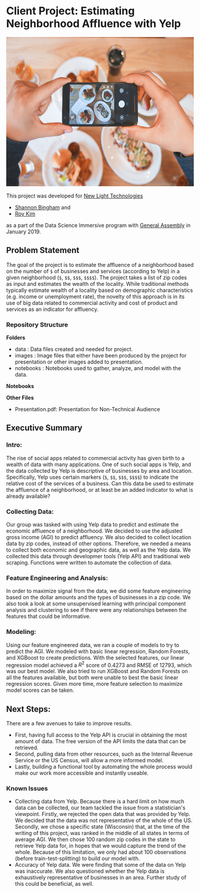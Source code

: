 # Client Project: Estimating Neighborhood Affluence with Yelp

<img src="./images/yelp.jpg" width="600" height="400" alt = "Photo courtesy of @eaterscollective on www.unleash.com" />
 
This project was developed for [New Light Technologies](https://newlighttechnologies.com)
- [Shannon Bingham](https://www.linkedin.com/in/shannon-bingham/) and
- [Roy Kim](https://www.linkedin.com/in/roybkim/)

as a part of the Data Science Immersive program with [General Assembly](https://generalassemb.ly) in January 2019.

## Problem Statement
The goal of the project is to estimate the affluence of a neighborhood based on the number of `$` of businesses and services (according to Yelp) in a given neighborhood (`$`, `$$`, `$$$`, `$$$$`). The project takes a list of zip codes as input and estimates the wealth of the locality. While traditional methods typically estimate wealth of a locality based on demographic characteristics (e.g. income or unemployment rate), the novelty of this approach is in its use of big data related to commercial activity and cost of product and services as an indicator for affluency.

### Repository Structure
**Folders**
- data : Data files created and needed for project.
- images : Image files that either have been produced by the project for presentation or other images added to presentation.
- notebooks : Notebooks used to gather, analyze, and model with the data.

**Notebooks**  


**Other Files**
- Presentation.pdf: Presentation for Non-Technical Audience

## Executive Summary
### Intro:
The rise of social apps related to commercial activity has given birth to a wealth of data with many applications. One of such social apps is Yelp, and the data collected by Yelp is descriptive of businesses by area and location. Specifically, Yelp uses certain markers (`$`, `$$`, `$$$`, `$$$$`) to indicate the relative cost of the services of a business. Can this data be used to estimate the affluence of a neighborhood, or at least be an added indicator to what is already available?

### Collecting Data:
Our group was tasked with using Yelp data to predict and estimate the economic affluence of a neighborhood. We decided to use the adjusted gross income (AGI) to predict affluency. We also decided to collect location data by zip codes, instead of other options. Therefore, we needed a means to collect both economic and geographic data, as well as the Yelp data. We collected this data through developmer tools (Yelp API) and traditional web scraping. Functions were written to automate the collection of data.

### Feature Engineering and Analysis:
In order to maximize signal from the data, we did some feature engineering based on the dollar amounts and the types of businesses in a zip code. We also took a look at some unsupervised learning with principal component analysis and clustering to see if there were any relationships between the features that could be informative.

### Modeling:
Using our feature engineered data, we ran a couple of models to try to predict the AGI. We modeled with basic linear regression, Random Forests, and XGBoost to create predictions. With the selected features, our linear regression model achieved a $R^2$ score of 0.4273 and RMSE of 12793, which was our best model. We also tried to run XGBoost and Random Forests on all the features available, but both were unable to best the basic linear regression scores. Given more time, more feature selection to maximize model scores can be taken.

## Next Steps:
There are a few avenues to take to improve results. 
- First, having full access to the Yelp API is crucial in obtaining the most amount of data. The free version of the API limits the data that can be retrieved.
- Second, pulling data from other resources, such as the Internal Revenue Service or the US Census, will allow a more informed model.
- Lastly, building a functional tool by automating the whole process would make our work more accessible and instantly useable.

### Known Issues
- Collecting data from Yelp. Because there is a hard limit on how much data can be collected, our team tackled the issue from a statistician's viewpoint. Firstly, we rejected the open data that was provided by Yelp. We decided that the data was not representative of the whole of the US. Secondly, we chose a specific state (Wisconsin) that, at the time of the writing of this project, was ranked in the middle of all states in terms of average AGI. We then chose 100 random zip codes in the state to retrieve Yelp data for, in hopes that we would capture the trend of the whole. Because of this limitation, we only had about 100 observations (before train-test-splitting) to build our model with. 
- Accuracy of Yelp data. We were finding that some of the data on Yelp was inaccurate. We also questioned whether the Yelp data is exhaustively representative of businesses in an area. Further study of this could be beneficial, as well.
